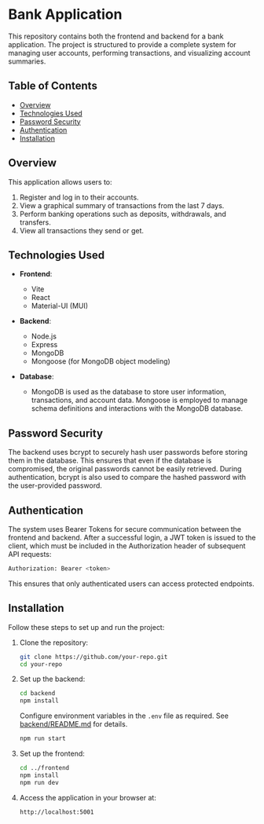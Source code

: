 # Bank Application

This repository contains both the frontend and backend for a bank application. The project is structured to provide a complete system for managing user accounts, performing transactions, and visualizing account summaries.

## Table of Contents

- [Overview](#overview)
- [Technologies Used](#technologies-used)
- [Password Security](#password-security)
- [Authentication](#authentication)
- [Installation](#installation)


## Overview

This application allows users to:

1. Register and log in to their accounts.
2. View a graphical summary of transactions from the last 7 days.
3. Perform banking operations such as deposits, withdrawals, and transfers.
4. View all transactions they send or get.

## Technologies Used

- **Frontend**:
    - Vite
    - React
    - Material-UI (MUI)

- **Backend**:
    - Node.js
    - Express
    - MongoDB
    - Mongoose (for MongoDB object modeling)

- **Database**:
    - MongoDB is used as the database to store user information, transactions, and account data. Mongoose is employed to manage schema definitions and interactions with the MongoDB database.

## Password Security

The backend uses bcrypt to securely hash user passwords before storing them in the database. This ensures that even if the database is compromised, the original passwords cannot be easily retrieved. During authentication, bcrypt is also used to compare the hashed password with the user-provided password.

## Authentication

The system uses Bearer Tokens for secure communication between the frontend and backend. After a successful login, a JWT token is issued to the client, which must be included in the Authorization header of subsequent API requests:
   ```bash
   Authorization: Bearer <token>
   ```
This ensures that only authenticated users can access protected endpoints.

## Installation

Follow these steps to set up and run the project:

1. Clone the repository:
   ```bash
   git clone https://github.com/your-repo.git
   cd your-repo
   ```

2. Set up the backend:
   ```bash
   cd backend
   npm install
   ```
   Configure environment variables in the `.env` file as required. See [backend/README.md](./backend/README.md) for details.
   ```bash
   npm run start
   ```

3. Set up the frontend:
   ```bash
   cd ../frontend
   npm install
   npm run dev
   ```

4. Access the application in your browser at:
   ```
   http://localhost:5001
   ```